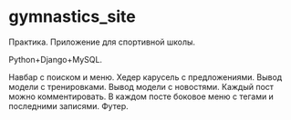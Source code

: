 # gymnastics_site
Практика. Приложение для спортивной школы.

Python+Django+MySQL.

Навбар с поиском и меню.
Хедер карусель с предложениями.
Вывод модели с тренировками.
Вывод модели с новостями.
Каждый пост можно комментировать.
В каждом посте боковое меню с тегами и последними записями.
Футер.
